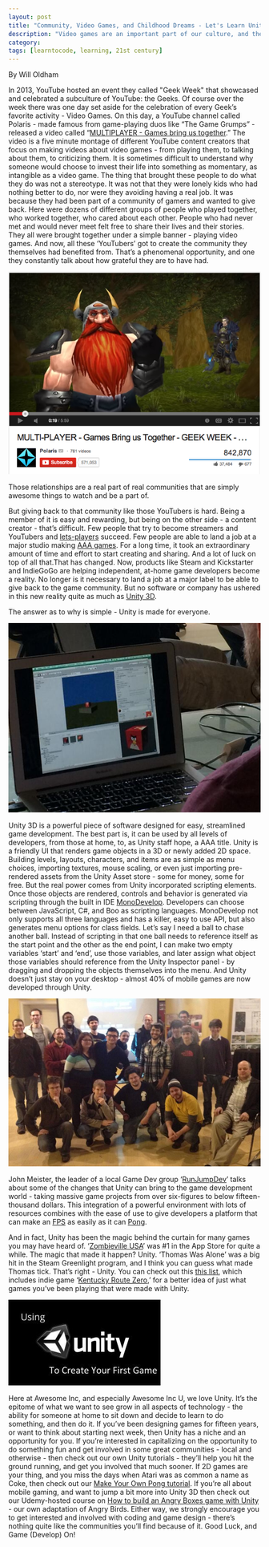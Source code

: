 ```yaml
---
layout: post
title: "Community, Video Games, and Childhood Dreams - Let's Learn Unity"
description: "Video games are an important part of our culture, and the Unity game development engine enables more people to create part of that culture."
category: 
tags: [learntocode, learning, 21st century]
---
```


By Will Oldham

In 2013, YouTube hosted an event they called "Geek Week" that showcased and celebrated a subculture of YouTube: the Geeks. Of course over the week there was one day set aside for the celebration of every Geek’s favorite activity - Video Games. On this day, a YouTube channel called Polaris - made famous from game-playing duos like “The Game Grumps” - released a video called “[MULTIPLAYER - Games bring us together](http://www.youtube.com/watch?v=SSA84_jW1f4).” The video is a five minute montage of different YouTube content creators that focus on making videos about video games - from playing them, to talking about them, to criticizing them. It is sometimes difficult to understand why someone would choose to invest their life into something as momentary, as intangible as a video game. The thing that brought these people to do what they do was not a stereotype. It was not that they were lonely kids who had nothing better to do, nor were they avoiding having a real job. It was because they had been part of a community of gamers and wanted to give back. Here were dozens of different groups of people who played together, who worked together, who cared about each other. People who had never met and would never meet felt free to share their lives and their stories. They all were brought together under a simple banner - playing video games. And now, all these ‘YouTubers’ got to create the community they themselves had benefited from. That’s a phenomenal opportunity, and one they constantly talk about how grateful they are to have had. 

![Multiplayer video on YouTube](/img/blog/learn_unity_0.png)

<!--break-->

Those relationships are a real part of real communities that are simply awesome things to watch and be a part of. 

But giving back to that community like those YouTubers is hard. Being a member of it is easy and rewarding, but being on the other side - a content creator - that’s difficult. Few people that try to become streamers and YouTubers and [lets-players](http://en.wikipedia.org/wiki/Let's_Play_(video_gaming)) succeed. Few people are able to land a job at a major studio making [AAA games](http://en.wikipedia.org/wiki/AAA_(game_industry)). For a long time, it took an extraordinary amount of time and effort to start creating and sharing. And a lot of luck on top of all that.That has changed. Now, products like Steam and Kickstarter and IndieGoGo are helping independent, at-home game developers become a reality. No longer is it necessary to land a job at a major label to be able to give back to the game community. But no software or company has ushered in this new reality quite as much as [Unity 3D](http://unity3d.com/). 

The answer as to why is simple - Unity is made for everyone.

![Unity game engine screen shot](/img/blog/learn_unity_1.jpg)

Unity 3D is a powerful piece of software designed for easy, streamlined game development. The best part is, it can be used by all levels of developers, from those at home, to, as Unity staff hope, a AAA title. Unity is a friendly UI that renders game objects in a 3D or newly added 2D space. Building levels, layouts, characters, and items are as simple as menu choices, importing textures, mouse scaling, or even just importing pre-rendered assets from the Unity Asset store - some for money, some for free. But the real power comes from Unity incorporated scripting elements. Once those objects are rendered, controls and behavior is generated via scripting through the built in IDE [MonoDevelop](http://en.wikipedia.org/wiki/MonoDevelop). Developers can choose between JavaScript, C#, and Boo as scripting languages. MonoDevelop not only supports all three languages and has a killer, easy to use API, but also generates menu options for class fields. Let’s say I need a ball to chase another ball. Instead of scripting in that one ball needs to reference itself as the start point and the other as the end point, I can make two empty variables ‘start’ and ‘end’, use those variables, and later assign what object those variables should reference from the Unity Inspector panel - by dragging and dropping the objects themselves into the menu. And Unity doesn’t just stay on your desktop - almost 40% of mobile games are now developed through Unity. 

![RunJumpDev group](/img/blog/learn_unity_2.jpg)

John Meister, the leader of a local Game Dev group ‘[RunJumpDev](http://runjumpdev.org/)’ talks about some of the changes that Unity can bring to the game development world - taking massive game projects from over six-figures to below fifteen-thousand dollars. This integration of a powerful environment with lots of resources combines with the ease of use to give developers a platform that can make an [FPS](http://en.wikipedia.org/wiki/First-person_shooter) as easily as it can [Pong](http://en.wikipedia.org/wiki/Pong).

And in fact, Unity has been the magic behind the curtain for many games you may have heard of. ‘[Zombieville USA](https://itunes.apple.com/us/app/zombieville-usa/id304871622?mt=8)’ was #1 in the App Store for quite a while. The magic that made it happen? Unity. ‘Thomas Was Alone’ was a big hit in the Steam Greenlight program, and I think you can guess what made Thomas tick. That’s right - Unity. You can check out this [this list](http://makegames.pixelprospector.com/post/44008014149/unity), which includes indie game ‘[Kentucky Route Zero](http://cardboardcomputer.com/),’ for a better idea of just what games you’ve been playing that were made with Unity. 

[![Logo for Unity course on Udemy](/img/blog/learn_unity_3.jpg)](https://www.udemy.com/make-a-unity-game-today/)

Here at Awesome Inc, and especially Awesome Inc U, we love Unity. It’s the epitome of what we want to see grow in all aspects of technology - the ability for someone at home to sit down and decide to learn to do something, and then do it. If you’ve been designing games for fifteen years, or want to think about starting next week, then Unity has a niche and an opportunity for you. If you’re interested in capitalizing on the opportunity to do something fun and get involved in some great communities - local and otherwise - then check out our own Unity tutorials - they’ll help you hit the ground running, and get you involved that much sooner. If 2D games are your thing, and you miss the days when Atari was as common a name as Coke, then check out our [Make Your Own Pong tutorial](http://www.awesomeincu.com/tutorials/unity-pong/). If you’re all about mobile gaming, and want to jump a bit more into Unity 3D then check out our Udemy-hosted course on [How to build an Angry Boxes game with Unity](https://www.udemy.com/make-a-unity-game-today/) - our own adaptation of Angry Birds. Either way, we strongly encourage you to get interested and involved with coding and game design - there’s nothing quite like the communities you’ll find because of it. Good Luck, and Game (Develop) On!